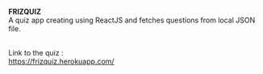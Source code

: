 **FRIZQUIZ**<br/>
A quiz app creating using ReactJS and fetches questions from local JSON file.<br/><br/>

Link to the quiz :<br/>
https://frizquiz.herokuapp.com/

